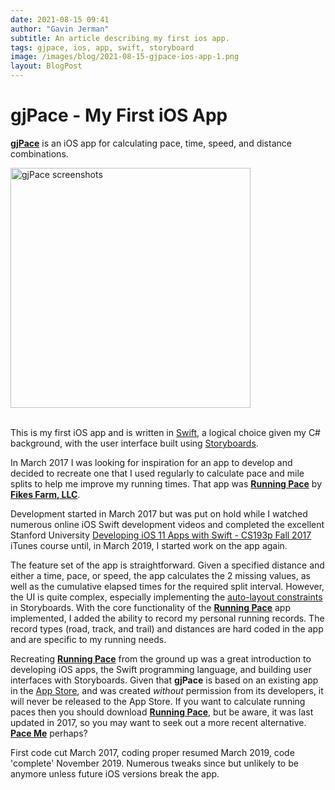 ```yaml
---
date: 2021-08-15 09:41
author: "Gavin Jerman"
subtitle: An article describing my first ios app.
tags: gjpace, ios, app, swift, storyboard
image: /images/blog/2021-08-15-gjpace-ios-app-1.png
layout: BlogPost
---
```


# gjPace - My First iOS App

[**gjPace**](/projects/gjPace) is an iOS app for calculating pace, time, speed, and distance combinations.

<img src="/images/blog/2021-08-15-gjpace-ios-app-1.png" alt="gjPace screenshots" width="384">
<br><br>

This is my first iOS app and is written in [Swift](https://swift.org), a logical choice given my C# background, with the user interface built using [Storyboards](https://developer.apple.com/xcode/interface-builder/).

In March 2017 I was looking for inspiration for an app to develop and decided to recreate one that I used regularly to calculate pace and mile splits to help me improve my running times. That app was **[Running Pace](https://apps.apple.com/gb/app/running-pace/id519170773)** by **[Fikes Farm, LLC](http://fikesfarm.com/rp/)**.

Development started in March 2017 but was put on hold while I watched numerous online iOS Swift development videos and completed the excellent Stanford University [Developing iOS 11 Apps with Swift - CS193p Fall 2017](https://itunes.apple.com/in/course/developing-ios-11-apps-with-swift/id1309275316) iTunes course until, in March 2019, I started work on the app again.

The feature set of the app is straightforward. Given a specified distance and either a time, pace, or speed, the app calculates the 2 missing values, as well as the cumulative elapsed times for the required split interval. However, the UI is quite complex, especially implementing the [auto-layout constraints](https://developer.apple.com/library/archive/documentation/UserExperience/Conceptual/AutolayoutPG/index.html) in Storyboards. With the core functionality of the **[Running Pace](https://apps.apple.com/gb/app/running-pace/id519170773)** app implemented, I added the ability to record my personal running records. The record types (road, track, and trail) and distances are hard coded in the app and are specific to my running needs.

Recreating **[Running Pace](https://apps.apple.com/gb/app/running-pace/id519170773)** from the ground up was a great introduction to developing iOS apps, the Swift programming language, and building user interfaces with Storyboards. Given that **gjPace** is based on an existing app in the [App Store](https://www.apple.com/uk/app-store/), and was created *without* permission from its developers, it will never be released to the App Store. If you want to calculate running paces then you should download **[Running Pace](https://apps.apple.com/gb/app/running-pace/id519170773)**, but be aware, it was last updated in 2017, so you may want to seek out a more recent alternative. **[Pace Me](https://apps.apple.com/gb/app/pace-me-running-calculator/id1166223979)** perhaps?

First code cut March 2017, coding proper resumed March 2019, code 'complete' November 2019. Numerous tweaks since but unlikely to be anymore unless future iOS versions break the app.
